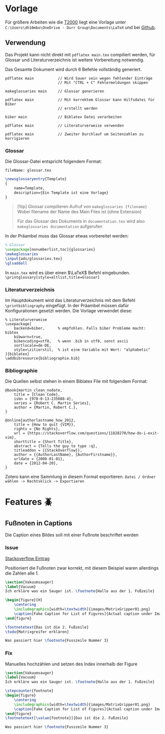 # Vorlage
Für größere Arbeiten wie die [T2000](T2000.md) liegt eine Vorlage unter 
`C:\Users\dh10mbo\OneDrive - Durr Group\Documents\LaTeX`
und bei [Github](https://www.github.com). 

## Verwendung
Das Projekt kann nicht direkt mit `pdflatex main.tex` compiliert werden, für Glossar und Literaturverzeichnis ist weitere Vorbereitung notwendig.

Das Gesamte Dokument wird durch 6 Befehle vollständig generiert.
``` Terminal
pdflatex main           // Wird Sauer sein wegen fehlender Einträge
						// Mit "CTRL + C" Fehlermeldungen skippen

makeglossaries main     // Glossar generieren

pdflatex main           // Mit korrektem Glossar kann Hilfsdatei für Biber 
						// erstellt werden

biber main              // Biblatex Datei verarbeiten

pdflatex main           // Literaturverweise verwenden

pdflatex main           // Zweiter Durchlauf um Seitenzahlen zu korrigieren
```
### Glossar
Die Glossar-Datei entspricht folgendem Format:

`fileName: glossar.tex`
``` LaTeX
\newsglossaryentry{Template}
{
    name=Template,
    description={Ein Template ist eine Vorlage}
}
```


> [!tip] Glossar compilieren
> Aufruf von `makeglossaries {filename}`
> Wobei filename der Name des Main Files ist (ohne Extension)
> 
> Für das Glossar des Dokuments in `documentation.tex` wird also
> `makeglossaries documentation`
> aufgerufen

In der Präambel muss das Glossar etwas vorbereitet werden:
``` Latex
% Glossar
\usepackage[nonumberlist,toc]{glossaries}
\makeglossaries
\input{ads/glossaries.tex}
\glsaddall
```


In `main.tex` wird es über einen $\LaTeX$ Befehl eingebunden.
`\printglossary[style=altlist,title=Glossar]`

### Literaturverzeichnis
Im Hauptdokument wird das Literaturverzeichnis mit dem Befehl `\printbibliography` eingefügt.
In der Präambel müssen dafür Konfigurationen gesetzt werden. Die Vorlage verwendet diese:
```
% Literaturverweise
\usepackage[
    backend=biber,      % empfohlen. Falls biber Probleme macht: bibtex
    bibwarn=true,
    bibencoding=utf8,   % wenn .bib in utf8, sonst ascii
    sortlocale=de-DE,
    style=\zitierstil,  % ist eine Variable mit Wert: "alphabetic"
]{biblatex}
\addbibresource{bibliographie.bib}
```

### Bibliographie
Die Quellen selbst stehen in einem Biblatex File mit folgendem Format:

``` Biblatex
@book{martin_clean_nodate,
    title = {Clean Code},
    isbn = {978-0-13-235088-4},
    series = {Robert C. Martin Series},
    author = {Martin, Robert C.},
}

@online{authorlastname_how_2012,
    title = {How to quit {VIM}},
    rights = {No Rights},
    url = {https://stackoverflow.com/questions/11828270/how-do-i-exit-vim},
    shorttitle = {Short Title},
    abstract = {Tells the guy to type :q},
    titleaddon = {{StackOverflow}},
    author = {{AuthorLastName}, {AuthorFirstname}},
    urldate = {2000-01-01},
    date = {2012-04-20},
}
```

Zotero kann eine Sammlung in diesem Format exportieren.
`Datei / Ordner wählen -> Rechtsklick -> Exportieren`

# Features 🪲
## Fußnoten in Captions
Die Caption eines Bildes soll mit einer Fußnote beschriftet werden
### Issue
[Stackoverflow Eintrag](https://tex.stackexchange.com/questions/10181/using-footnote-in-a-figures-caption)

Positioniert die Fußnoten zwar korrekt, mit diesem Beispiel waren allerdings die Zahlen alle $1$.

``` Latex
\section{Vakuumsauger}
\label{Vacuum}
Ich erkläre was ein Sauger ist. \footnote{Hallo aus der 1. Fußzeile}

\begin{figure}[H]
    \centering
    \includegraphics[width=\textwidth]{images/MatrixGripper01.png}
    \caption[Fake Caption for List of Figures]{Actual caption under Image \protect \footnotemark}
\end{figure}

\footnotetext{Das ist die 2. Fußzeile}
\todo{Matrixgreifer erklären}

Was passiert hier \footnote{Fusszeile Nummer 3}
```

### Fix
Manuelles hochzählen und setzen des Index innerhalb der Figure

``` Latex
\section{Vakuumsauger}
\label{Vacuum}
Ich erkläre was ein Sauger ist. \footnote{Hallo aus der 1. Fußzeile}

\stepcounter{footnote}
\begin{figure}
    \centering
    \includegraphics[width=\textwidth]{images/MatrixGripper01.png}
    \caption[Fake Caption for List of Figures]{Actual caption under Image\protect\footnotemark[\value{footnote}]}
\end{figure}
\footnotetext[\value{footnote}]{Das ist die 2. Fußzeile}

Was passiert hier \footnote{Fusszeile Nummer 3}
```


